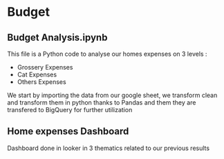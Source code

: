 # Budget

## Budget Analysis.ipynb

This file is a Python code to analyse our homes expenses on 3 levels :
- Grossery Expenses
- Cat Expenses
- Others Expenses

We start by importing the data from our google sheet, we transform clean and transform them in python thanks to Pandas and them they are transfered to BigQuery for further utilization

## Home expenses Dashboard

Dashboard done in looker in 3 thematics related to our previous results
